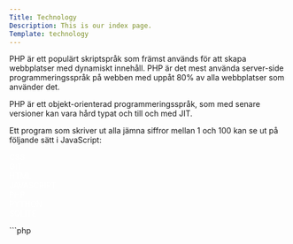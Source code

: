 ```yaml
---
Title: Technology
Description: This is our index page.
Template: technology
---
```


<main class="tech-main2">
    <div class="tech-body-text">PHP är ett populärt skriptspråk som främst används för att skapa webbplatser med dynamiskt innehåll. PHP är det mest använda server-side programmeringsspråk på webben med uppåt 80% av alla webbplatser som använder det.

PHP är ett objekt-orienterad programmeringsspråk, som med senare versioner kan vara hård typat och till och med JIT.

Ett program som skriver ut alla jämna siffror mellan 1 och 100 kan se ut på följande sätt i JavaScript:
    </div>
    <div class="tech-sidebar css-block2"><a style="color: white; text-decoration:none;" href="%base_url%?technology/css">CSS</a></div>
    <div class="tech-sidebar git-block2"><a style="color: white; text-decoration:none;" href="%base_url%?technology/git">GIT</a></div>
    <div class="tech-sidebar html-block2"><a style="color: white; text-decoration:none;" href="%base_url%?technology/html">HTML</a></div>
    <div class="tech-sidebar js-block2"><a style="color: white; text-decoration:none;" href="%base_url%?technology/javascript">JAVASCRIPT</a></div>
    <div class="tech-sidebar php-block2"><a style="color: white; text-decoration:none;" href="%base_url%?technology/php">PHP</a></div>
    <div class="tech-sidebar python-block2"><a style="color: white; text-decoration:none;" href="%base_url%?technology/python">PYTHON</a></div>
    <div class="tech-sidebar sqlite-block2"><a style="color: white; text-decoration:none;" href="%base_url%?technology/sqlite">SQLITE</a></div>
</main>
```php
<?php
for ($i = 1; $i <= 100; $i++) {
    if (!($i % 2)) {
        print($i);
    }
}
```
